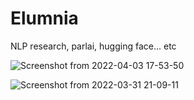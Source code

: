 # Elumnia
NLP research, parlai, hugging face... etc

![Screenshot from 2022-04-03 17-53-50](https://user-images.githubusercontent.com/36921178/163181187-b63984c4-bccd-46ca-9971-8cb50bb6da80.png)


![Screenshot from 2022-03-31 21-09-11](https://user-images.githubusercontent.com/36921178/163181155-94f43e8f-eaf4-42a9-a4b5-c5700627f0f3.png)
